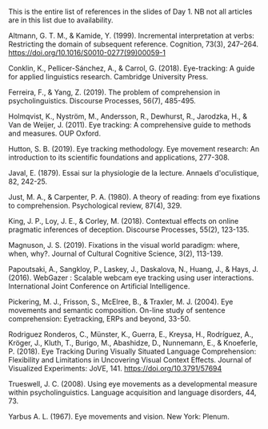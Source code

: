 This is the entire list of references in the slides of Day 1. NB not all articles are in this list due to availability.

Altmann, G. T. M., & Kamide, Y. (1999). Incremental interpretation at verbs: Restricting the domain of subsequent reference. Cognition, 73(3), 247–264. https://doi.org/10.1016/S0010-0277(99)00059-1

Conklin, K., Pellicer-Sánchez, A., & Carrol, G. (2018). Eye-tracking: A guide for applied linguistics research. Cambridge University Press.

Ferreira, F., & Yang, Z. (2019). The problem of comprehension in psycholinguistics. Discourse Processes, 56(7), 485-495.

Holmqvist, K., Nyström, M., Andersson, R., Dewhurst, R., Jarodzka, H., & Van de Weijer, J. (2011). Eye tracking: A comprehensive guide to methods and measures. OUP Oxford.

Hutton, S. B. (2019). Eye tracking methodology. Eye movement research: An introduction to its scientific foundations and applications, 277-308.

Javal, E. (1879). Essai sur la physiologie de la lecture. Annaels d'oculistique, 82, 242-25.

Just, M. A., & Carpenter, P. A. (1980). A theory of reading: from eye fixations to comprehension. Psychological review, 87(4), 329.

King, J. P., Loy, J. E., & Corley, M. (2018). Contextual effects on online pragmatic inferences of deception. Discourse Processes, 55(2), 123-135.

Magnuson, J. S. (2019). Fixations in the visual world paradigm: where, when, why?. Journal of Cultural Cognitive Science, 3(2), 113-139.

Papoutsaki, A., Sangkloy, P., Laskey, J., Daskalova, N., Huang, J., & Hays, J. (2016). WebGazer : Scalable webcam eye tracking using user interactions. International Joint Conference on Artificial Intelligence.

Pickering, M. J., Frisson, S., McElree, B., & Traxler, M. J. (2004). Eye movements and semantic composition. On-line study of sentence comprehension: Eyetracking, ERPs and beyond, 33-50.

Rodriguez Ronderos, C., Münster, K., Guerra, E., Kreysa, H., Rodríguez, A., Kröger, J., Kluth, T., Burigo, M., Abashidze, D., Nunnemann, E., & Knoeferle, P. (2018). Eye Tracking During Visually Situated Language Comprehension: Flexibility and Limitations in Uncovering Visual Context Effects. Journal of Visualized Experiments: JoVE, 141. https://doi.org/10.3791/57694

Trueswell, J. C. (2008). Using eye movements as a developmental measure within psycholinguistics. Language acquisition and language disorders, 44, 73.

Yarbus A. L. (1967). Eye movements and vision. New York: Plenum.